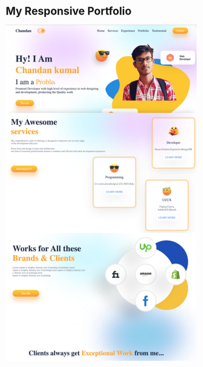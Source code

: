 # My Responsive Portfolio
<a href="URL_REDIRECT" target="blank"><img align="center" src="https://github.com/chandan24042001s/PortFolio_Skill_showCase/blob/main/src/img/img/front-image.png?raw=true" height="50%" width="100%" /></a>
<a href="URL_REDIRECT" target="blank"><img align="center" src="https://github.com/chandan24042001s/PortFolio_Skill_showCase/blob/main/src/img/img/center-image.png?raw=true" height="50%" width="100%" /></a>
<a href="URL_REDIRECT" target="blank"><img align="center" src="https://github.com/chandan24042001s/PortFolio_Skill_showCase/blob/main/src/img/img/last-image.png?raw=true" height="50%" width="100%" /></a>

